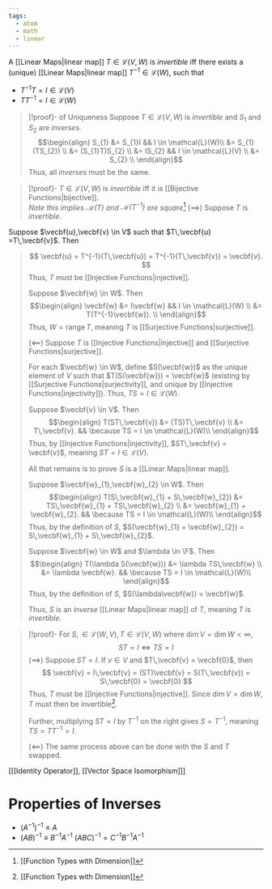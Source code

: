 ```yaml
---
tags:
  - atom
  - math
  - linear
---
```

A [[Linear Maps|linear map]] $T \in \mathcal{L}(V,W)$ is *invertible* iff there exists a (unique) [[Linear Maps|linear map]] $T^{-1} \in \mathcal{L}(W)$, such that
- $T^{-1}T = I \in \mathcal{L}(V)$
- $TT^{-1} = I \in \mathcal{L}(W)$

> [!proof]- of Uniqueness
> Suppose $T \in \mathcal{L}(V,W)$ is *invertible* and $S_{1}$ and $S_{2}$ are *inverses*.
> $$\begin{align}
> 	S_{1} &= S_{1}I && I \in \mathcal{L}(W)\\
> 	&= S_{1}(TS_{2}) \\
> 	&= (S_{1}T)S_{2} \\
> 	&= IS_{2} && I \in \mathcal{L}(V) \\
> 	&= S_{2} \\
> \end{align}$$
> Thus, all *inverses* must be the same.

> [!proof]- $T \in \mathcal{L}(V,W)$ is *invertible* iff it is [[Bijective Functions|bijective]].<br/> *Note this implies $\mathit{\mathcal{M}(T)}$ and $\mathit{\mathcal{M}(T^{-1})}$ are square*[^1]
> ($\implies$)
> Suppose $T$ is *invertible*.
> 
Suppose $\vecbf{u},\vecbf{v} \in V$ such that $T\,\vecbf{u} =T\,\vecbf{v}$. Then
> $$ \vecbf{u} = T^{-1}(T\,\vecbf{u}) = T^{-1}(T\,\vecbf{v}) = \vecbf{v}. $$
> Thus, $T$ must be [[Injective Functions|injective]].
> 
> Suppose $\vecbf{w} \in W$. Then
> $$\begin{align}
> 	\vecbf{w} &= I\vecbf{w} && I \in \mathcal{L}(W) \\
> 	&= T(T^{-1}\vecbf{w}). \\
> \end{align}$$
> Thus, $W = \text{range}\,T$, meaning $T$ is [[Surjective Functions|surjective]].
> 
> ($\impliedby$)
> Suppose $T$ is [[Injective Functions|injective]] and [[Surjective Functions|surjective]].
> 
> For each $\vecbf{w} \in W$, define $S(\vecbf{w})$ as the unique element of $V$ such that $T(S(\vecbf{w})) = \vecbf{w}$ (existing by [[Surjective Functions|surjectivity]], and unique by [[Injective Functions|injectivity]]). Thus, $TS = I \in \mathcal{L}(W)$.
> 
> Suppose $\vecbf{v} \in V$. Then
> $$\begin{align}
> 	T(ST\,\vecbf{v}) &= (TS)T\,\vecbf{v} \\
> 	&= T\,\vecbf{v}. && \because TS = I \in \mathcal{L}(W)\\
> \end{align}$$
> Thus, by [[Injective Functions|injectivity]], $ST\,\vecbf{v} = \vecbf{v}$, meaning $ST = I \in \mathcal{L}(V)$.
> 
> All that remains is to prove $S$ is a [[Linear Maps|linear map]].
> 
> Suppose $\vecbf{w}_{1},\vecbf{w}_{2} \in W$. Then
> $$\begin{align}
> 	T(S\,\vecbf{w}_{1} + S\,\vecbf{w}_{2}) &= TS\,\vecbf{w}_{1} + TS\,\vecbf{w}_{2} \\
> 	&= \vecbf{w}_{1} + \vecbf{w}_{2}. && \because TS = I \in \mathcal{L}(W)\\
> \end{align}$$
> Thus, by the definition of $S$, $S(\vecbf{w}_{1} + \vecbf{w}_{2}) = S\,\vecbf{w}_{1} + S\,\vecbf{w}_{2}$.
> 
> Suppose $\vecbf{w} \in W$ and $\lambda \in \F$. Then
> $$\begin{align}
> 	T(\lambda S(\vecbf{w})) &= \lambda TS\,\vecbf{w} \\
> 	&= \lambda \vecbf{w}. && \because TS = I \in \mathcal{L}(W)\\
> \end{align}$$
> Thus, by the definition of $S$, $S(\lambda\vecbf{w}) = \vecbf{w}$.
> 
> Thus, $S$ is an *inverse* [[Linear Maps|linear map]] of $T$, meaning $T$ is *invertible*.

> [!proof]- For $S, \in \mathcal{L}(W,V), T \in \mathcal{L}(V,W)$ where $\text{dim}\,V =\text{dim}\,W<\infty$, <br/> $$ST = I \iff TS = I$$
> ($\implies$)
> Suppose $ST = I$. If $v \in V$ and $T\,\vecbf{v} = \vecbf{0}$, then
> $$ \vecbf{v} = I\,\vecbf{v} = (ST)\vecbf{v} = S(T\,\vecbf{v}) = S\,\vecbf{0} = \vecbf{0} $$
> Thus, $T$ must be [[Injective Functions|injective]]. Since $\text{dim}\,V =\text{dim}\,W$, $T$ must then be invertible[^1].
> 
> Further, multiplying $ST = I$ by $T^{-1}$ on the right gives $S = T^{-1}$, meaning $TS = TT^{-1} = I$.
> 
> ($\impliedby$)
> The same process above can be done with the $S$ and $T$ swapped.

\[[[Identity Operator]], [[Vector Space Isomorphism]]\]
# Properties of Inverses
 - $\left(A^{-1}\right)^{-1} \equiv A$
 - $(AB)^{-1} \equiv B^{-1}A^{-1}$
   $\left(ABC\right)^{-1} = C^{-1}B^{-1}A^{-1}$


[^1]: [[Function Types with Dimension]]
